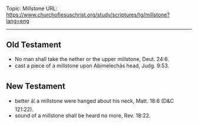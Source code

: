 Topic: Millstone
URL: https://www.churchofjesuschrist.org/study/scriptures/tg/millstone?lang=eng

---

## Old Testament

- No man shall take the nether or the upper millstone, Deut. 24:6.
- cast a piece of a millstone upon Abimelechâs head, Judg. 9:53.

## New Testament

- better â¦ a millstone were hanged about his neck, Matt. 18:6 (D&C 121:22).
- sound of a millstone shall be heard no more, Rev. 18:22.

